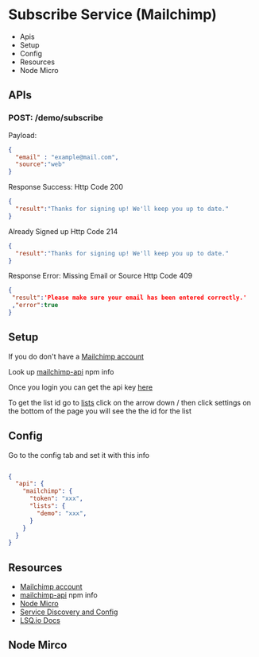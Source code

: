 Subscribe Service (Mailchimp)
===

- Apis
- Setup
- Config
- Resources
- Node Micro


APIs
---

### POST: /demo/subscribe

Payload:
```json
{
  "email" : "example@mail.com",
  "source":"web"
}
```

Response Success:
Http Code 200
```json
{
  "result":"Thanks for signing up! We'll keep you up to date."
}
```
Already Signed up
Http Code 214
```json
{
  "result":"Thanks for signing up! We'll keep you up to date."
}
```


Response Error:
Missing Email or Source
Http Code 409
```json
{
 "result":'Please make sure your email has been entered correctly.'
 ,"error":true
}
```



Setup
---

If you do don't have a [Mailchimp account](https://mailchimp.com)


Look up [mailchimp-api](https://www.npmjs.com/package/mailchimp-api) npm info

Once you login you can get the api key [here](https://us7.admin.mailchimp.com/account/api/) 

To get the list id go to [lists](https://us7.admin.mailchimp.com/account/api/) 
click on the arrow down \/ 
then click settings
on the bottom of the page you will see the the id for the list

Config
---

Go to the config tab and set it with this info 

```json

{
  "api": {
    "mailchimp": {
      "token": "xxx",
      "lists": {
        "demo": "xxx",
      }
    }
  }
}


```

Resources
---
- [Mailchimp account](https://mailchimp.com)
- [mailchimp-api](https://www.npmjs.com/package/mailchimp-api) npm info
- [Node Micro](https://github.com/lsqio/node-micro)
- [Service Discovery and Config](https://github.com/lsqio/lsq)
- [LSQ.io Docs](https://github.com/lsqio/docs)


Node Mirco
---


